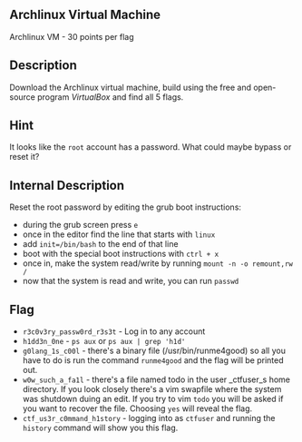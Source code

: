 ## Archlinux Virtual Machine
Archlinux VM - 30 points per flag

Description
------------
Download the Archlinux virtual machine, build using the free and open-source program *VirtualBox* and find all 5 flags.

Hint
------------
It looks like the `root` account has a password. What could maybe bypass or reset it?

Internal Description
------------
Reset the root password by editing the grub boot instructions:
* during the grub screen press `e`
* once in the editor find the line that starts with `linux`
* add `init=/bin/bash` to the end of that line
* boot with the special boot instructions with `ctrl + x`
* once in, make the system read/write by running `mount -n -o remount,rw /`
* now that the system is read and write, you can run `passwd`

Flag
------------
* `r3c0v3ry_passw0rd_r3s3t` - Log in to any account
* `h1dd3n_0ne` - `ps aux` or `ps aux | grep 'h1d'`
* `g0lang_1s_c00l` - there's a binary file (/usr/bin/runme4good) so all you have to do is run the command `runme4good` and the flag will be printed out.
* `w0w_such_a_fa1l` - there's a file named todo in the user _ctfuser_s home directory. If you look closely there's a vim swapfile where the system was shutdown duing an edit. If you try to vim `todo` you will be asked if you want to recover the file. Choosing `yes` will reveal the flag.
* `ctf_us3r_c0mmand_h1story` - logging into as `ctfuser` and running the `history` command will show you this flag.
